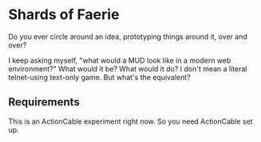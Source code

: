 # Shards of Faerie

Do you ever circle around an idea, prototyping things around it, over
and over?

I keep asking myself, "what would a MUD look like in a modern web
environment?" What would it be? What would it do? I don't mean a
literal telnet-using text-only game. But what's the equivalent?

## Requirements

This is an ActionCable experiment right now. So you need ActionCable
set up.

